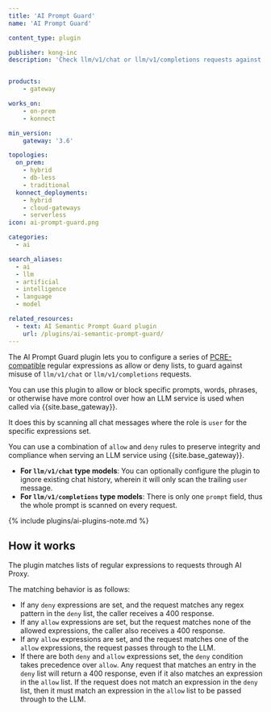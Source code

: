 ```yaml
---
title: 'AI Prompt Guard'
name: 'AI Prompt Guard'

content_type: plugin

publisher: kong-inc
description: 'Check llm/v1/chat or llm/v1/completions requests against a list of allowed or denied expressions'


products:
    - gateway

works_on:
    - on-prem
    - konnect

min_version:
    gateway: '3.6'

topologies:
  on_prem:
    - hybrid
    - db-less
    - traditional
  konnect_deployments:
    - hybrid
    - cloud-gateways
    - serverless
icon: ai-prompt-guard.png

categories:
  - ai

search_aliases:
  - ai
  - llm
  - artificial
  - intelligence
  - language
  - model

related_resources:
  - text: AI Semantic Prompt Guard plugin
    url: /plugins/ai-semantic-prompt-guard/
---
```


The AI Prompt Guard plugin lets you to configure a series of [PCRE-compatible](https://www.pcre.org/) regular expressions as allow or deny lists,
to guard against misuse of `llm/v1/chat` or `llm/v1/completions` requests.

You can use this plugin to allow or block specific prompts, words, phrases, or otherwise have more control over how an LLM service is
used when called via {{site.base_gateway}}.

It does this by scanning all chat messages where the role is `user` for the specific expressions set.

You can use a combination of `allow` and `deny` rules to preserve integrity and compliance when serving an LLM service using {{site.base_gateway}}.

* **For `llm/v1/chat` type models**: You can optionally configure the plugin to ignore existing chat history, wherein it will only scan the trailing `user` message.
* **For `llm/v1/completions` type models**: There is only one `prompt` field, thus the whole prompt is scanned on every request.

{% include plugins/ai-plugins-note.md %}

## How it works

The plugin matches lists of regular expressions to requests through AI Proxy.

The matching behavior is as follows:
* If any `deny` expressions are set, and the request matches any regex pattern in the `deny` list, the caller receives a 400 response.
* If any `allow` expressions are set, but the request matches none of the allowed expressions, the caller also receives a 400 response.
* If any `allow` expressions are set, and the request matches one of the `allow` expressions, the request passes through to the LLM.
* If there are both `deny` and `allow` expressions set, the `deny` condition takes precedence over `allow`. Any request that matches an entry in the `deny` list will return a 400 response, even if it also matches an expression in the `allow` list. If the request does not match an expression in the `deny` list, then it must match an expression in the `allow` list to be passed through to the LLM.
